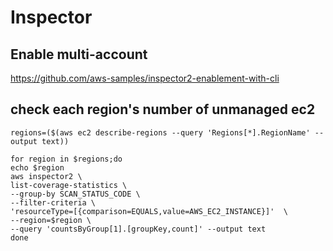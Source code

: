 # Inspector
## Enable multi-account
https://github.com/aws-samples/inspector2-enablement-with-cli

## check each region's number of unmanaged ec2
```
regions=($(aws ec2 describe-regions --query 'Regions[*].RegionName' --output text))
```
```
for region in $regions;do
echo $region
aws inspector2 \
list-coverage-statistics \
--group-by SCAN_STATUS_CODE \
--filter-criteria \
'resourceType=[{comparison=EQUALS,value=AWS_EC2_INSTANCE}]'  \
--region=$region \
--query 'countsByGroup[1].[groupKey,count]' --output text
done

```
